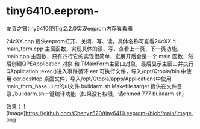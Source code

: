 # tiny6410.eeprom-
友善之臂tiny6410使用qt2.2.0实现eeprom内存看看器

24cXX.cpp	提供eeprom打开、关闭、写、读，具体名称可查看24cXX.h
main_form.cpp	主窗函数，实现具体的读、写、查看上一页，下一页功能。
main.cpp		主函数，只有四行它的实现很简单，宏展开后会是一个 main 函数，然后创建QPEApplication 对象 和  TMainForm主窗口对象，最后显示主窗口并执行 QApplication::exec()进入事件循环
eer		可执行文件，导入/opt/Qtopia/bin 中使用
eer.desktop	桌面文件，导入/opt/Qtopia/apps/Applications中使用
main_form_base.ui	qt的ui文件
buildarm.sh Makefile.target	提供在文件目录./buildarm.sh一键编译功能（如果没有权限，请chmod 777 buildarm.sh）

效果：
![Image]https://github.com/Chenyz520/tiny6410.eeprom-/blob/main/image.png
